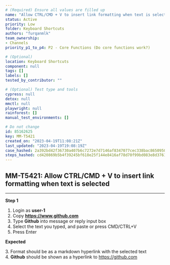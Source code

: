 ```yaml
---
# (Required) Ensure all values are filled up
name: "Allow CTRL/CMD + V to insert link formatting when text is selected"
status: Active
priority: Low
folder: Keyboard Shortcuts
authors: "furqanmlk"
team_ownership: 
- Channels
priority_p1_to_p4: P2 - Core Functions (Do core functions work?)

# (Optional)
location: Keyboard Shortcuts
component: null
tags: []
labels: []
tested_by_contributor: ""

# (Optional) Test type and tools
cypress: null
detox: null
mmctl: null
playwright: null
rainforest: []
manual_test_environments: []

# Do not change
id: 85162625
key: MM-T5421
created_on: "2023-04-19T11:08:21Z"
last_updated: "2023-04-19T19:08:19Z"
case_hashed: 2a392bd42f36730a407b6c7272e7d7146af8347077cec338bac8650950f8ccbc02afca6740c49c31d984c13b4a230389
steps_hashed: cd420869b5b4f39245bf618e25f144e8416af78d70f99bd083e8d3761851043fd53f54a8162af75440540b41d5338e8a
---
```


<!-- (Auto-generated) Based on frontmatter's "key" and "name" -->

## MM-T5421: Allow CTRL/CMD + V to insert link formatting when text is selected

---

**Step 1**

1. Login as **user-1**
2. Copy **<https://www.github.com>**
3. Type **Github** into message or reply input box
4. Select the text you typed, and paste or press CMD/CTRL+V
5. Press Enter

**Expected**

3\. Format should be as a markdown hyperlink with the selected text\
4\. **Github** should be shown as a hyperlink to <https://github.com>
